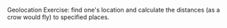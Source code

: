  Geolocation Exercise:
 find one's location and calculate the distances (as a crow would fly) to specified places.

